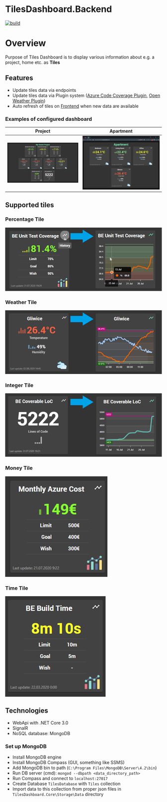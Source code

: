 # TilesDashboard.Backend

[![build](https://github.com/Carq/TilesDashboard.Backend/actions/workflows/build.yml/badge.svg)](https://github.com/Carq/TilesDashboard.Backend/actions/workflows/build.yml)

# Overview

Purpose of Tiles Dashboard is to display various information about e.g. a project, home etc. as **Tiles**

## Features

- Update tiles data via endpoints
- Update tiles data via Plugin system ([Azure Code Coverage Plugin](Plugins/TilesDashboard.Plugin.Azure.CodeCoverage), [Open Weather Plugin](Plugins/TilesDashboard.Plugin.OpenWeatherMap))
- Auto refresh of tiles on [Frontend](https://github.com/Carq/TilesDashboard.Frontend) when new data are available

### Examples of configured dashboard

| Project                                                                                                                  | Apartment                                                                                                                    |
| ------------------------------------------------------------------------------------------------------------------------ | ---------------------------------------------------------------------------------------------------------------------------- |
| <a href="doc/img/example_project.png?raw=true" target="_blank"><img src="doc/img/example_project.png" width="100%" ></a> | <a href="doc/img/example_apartment.png?raw=true" target="_blank"><img src="doc/img/example_apartment.png" width="100%" ></a> |

## Supported tiles

### Percentage Tile

![Percentage Tile](doc/img/percentage_tile.png)

### Weather Tile

![Weather Tile](doc/img/weather_tile.png)

### Integer Tile

![Integer Tile](doc/img/integer_tile.png)

### Money Tile

![Money Tile](doc/img/money_tile.png)

### Time Tile

![Time Tile](doc/img/time_tile.png)

## Technologies

- WebApi with .NET Core 3.0
- SignalR
- NoSQL database: MongoDB

### Set up MongoDB

- Install MongoDB engine
- Install MongoDB Compass (GUI, something like SSMS)
- Add MongoDB bin to path (`C:\Program Files\MongoDB\Server\4.2\bin`)
- Run DB server (cmd): `mongod --dbpath <data_directory_path>`
- Run Compass and connect to `localhost:27017`
- Create Database `TilesDatabase` with `Tiles` collection
- Import data to this collection from proper json files in `TilesDashboard.Core\Storage\Data` directory
